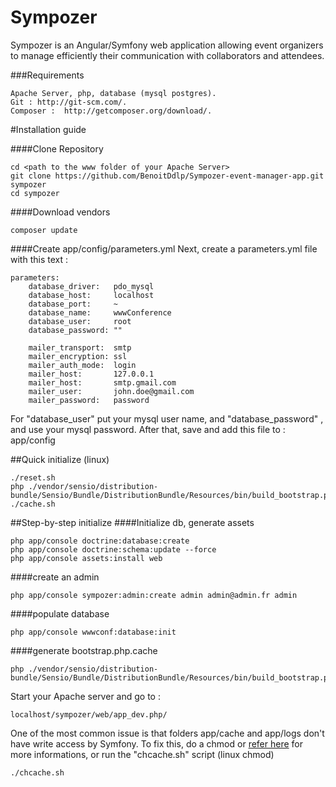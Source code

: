 Sympozer
=============

Sympozer is an Angular/Symfony web application allowing event organizers to manage efficiently their communication with collaborators and attendees.

###Requirements

	Apache Server, php, database (mysql postgres).
	Git : http://git-scm.com/.
	Composer :  http://getcomposer.org/download/.

#Installation guide
	
####Clone Repository

	cd <path to the www folder of your Apache Server>
	git clone https://github.com/BenoitDdlp/Sympozer-event-manager-app.git sympozer
	cd sympozer
	
####Download vendors

	composer update

####Create app/config/parameters.yml
Next, create a parameters.yml file with this text :

    parameters:
        database_driver:   pdo_mysql
        database_host:     localhost
        database_port:     ~
        database_name:     wwwConference
        database_user:     root
        database_password: ""
        
        mailer_transport:  smtp
        mailer_encryption: ssl
        mailer_auth_mode:  login
        mailer_host:       127.0.0.1
        mailer_host:       smtp.gmail.com
        mailer_user:       john.doe@gmail.com
        mailer_password:   password

For  "database_user" put your mysql user name, and "database_password" , and use your mysql password.
After that, save and add this file to : app/config

##Quick initialize (linux)

    ./reset.sh
    php ./vendor/sensio/distribution-bundle/Sensio/Bundle/DistributionBundle/Resources/bin/build_bootstrap.php
    ./cache.sh

##Step-by-step initialize
####Initialize db, generate assets

    php app/console doctrine:database:create
    php app/console doctrine:schema:update --force
    php app/console assets:install web

####create an admin

    php app/console sympozer:admin:create admin admin@admin.fr admin

####populate database

    php app/console wwwconf:database:init

####generate bootstrap.php.cache

    php ./vendor/sensio/distribution-bundle/Sensio/Bundle/DistributionBundle/Resources/bin/build_bootstrap.php

Start your Apache server and go to :

    localhost/sympozer/web/app_dev.php/

One of the most common issue is that folders app/cache and app/logs don't have write access by Symfony. To fix this, do a chmod or [refer here](http://symfony.com/doc/current/book/installation.html#configuration-and-setup) for more informations,
or run the "chcache.sh" script (linux chmod)

    ./chcache.sh